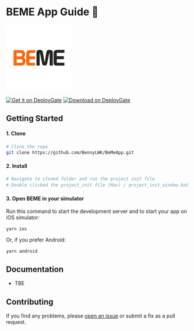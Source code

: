 # BEME App Guide 🚀

![BEME](logo.png)

<a href='https://dply.me/tgiz3w'><img width="128" alt='Get it on DeployGate' src='https://1000logos.net/wp-content/uploads/2016/10/Android-Logo.png'/></a>
<a href='https://dply.me/eweiw4'><img width="128" alt='Download on DeployGate' src='https://1000logos.net/wp-content/uploads/2017/02/iOS-Logo-2013.jpg'/></a>

## Getting Started

#### 1. Clone

```bash
# Clone the repo
git clone https://github.com/BennyLWK/BeMeApp.git
```

#### 2. Install

```bash
# Navigate to cloned folder and run the project init file
# Double clicked the project_init file (Mac) / project_init_window.bat (Window)
```

#### 3. Open BEME in your simulator

Run this command to start the development server and to start your app on iOS simulator:

```
yarn ios
```

Or, if you prefer Android:

```
yarn android
```

## Documentation

- TBE

## Contributing

If you find any problems, please [open an issue](https://github.com/BennyLWK/BeMeApp/issues/new) or submit a fix as a pull request.
